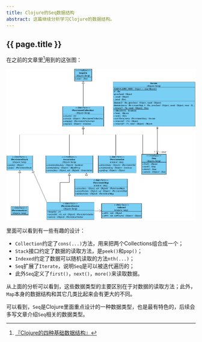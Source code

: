 ```yaml
---
title: Clojure的Seq数据结构
abstract: 这篇继续分析学习Clojure的数据结构。
---
```


## {{ page.title }}

在之前的文章里[^link]用到的这张图：

[^link]: [『Clojure的四种基础数据结构』](http://weinan.io/2017/12/24/clojure.html)

![](https://raw.githubusercontent.com/liweinan/blogpicbackup/master/data/clojure-seven.png)

里面可以看到有一些有趣的设计：

- `Collection`约定了`cons(...)`方法，用来把两个Collections组合成一个；
- `Stack`接口约定了数据的读取方法，是`peek()`和`pop()`；
- `Indexed`约定了数据可以随机读取的方法`nth(...)`；
- `Seq`扩展了`Iterate`，说明`Seq`是可以被迭代遍历的；
- 此外`Seq`定义了`first()`，`next()`，`more()`来读取数据。

从上面的分析可以看到，这些数据类型的主要区别在于对数据的读取方法；此外，`Map`本身的数据结构和其它几类比起来会有更大的不同。

可以看到，`Seq`是Clojure里面重点设计的一种数据类型，也是最有特色的，后续会多写文章介绍`Seq`相关的数据类型。


